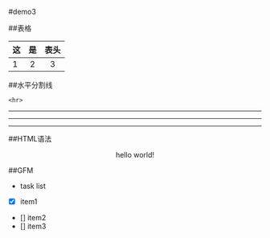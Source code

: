 #demo3

##表格

| 这 | 是 | 表头 |
|---|:---:|:----:|
|1  |2  |3   |


##水平分割线

    <hr>
---    
***
___
##HTML语法

<p align='center'>hello world!</p>

##GFM

- task list
- [x] item1
- [] item2
- [] item3

